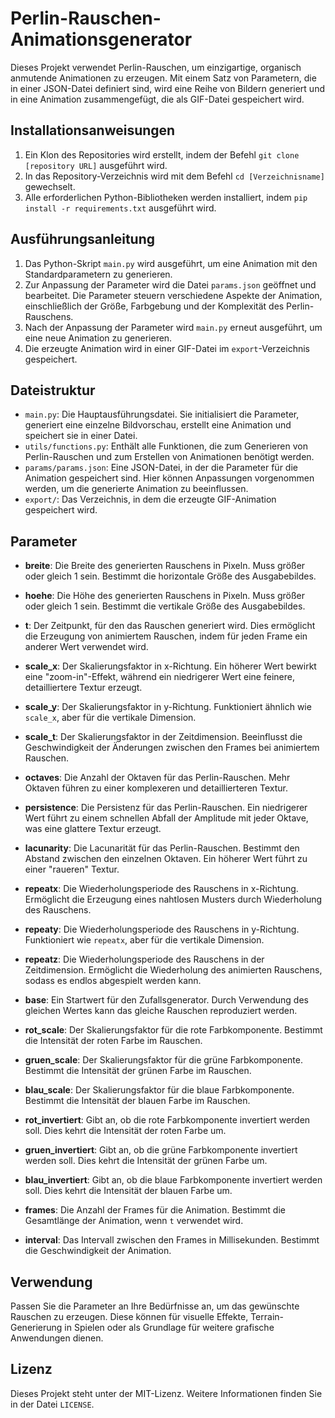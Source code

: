 # Perlin-Rauschen-Animationsgenerator

Dieses Projekt verwendet Perlin-Rauschen, um einzigartige, organisch anmutende Animationen zu erzeugen. Mit einem Satz von Parametern, die in einer JSON-Datei definiert sind, wird eine Reihe von Bildern generiert und in eine Animation zusammengefügt, die als GIF-Datei gespeichert wird.

## Installationsanweisungen

1. Ein Klon des Repositories wird erstellt, indem der Befehl `git clone [repository URL]` ausgeführt wird.
2. In das Repository-Verzeichnis wird mit dem Befehl `cd [Verzeichnisname]` gewechselt.
3. Alle erforderlichen Python-Bibliotheken werden installiert, indem `pip install -r requirements.txt` ausgeführt wird.

## Ausführungsanleitung

1. Das Python-Skript `main.py` wird ausgeführt, um eine Animation mit den Standardparametern zu generieren.
2. Zur Anpassung der Parameter wird die Datei `params.json` geöffnet und bearbeitet. Die Parameter steuern verschiedene Aspekte der Animation, einschließlich der Größe, Farbgebung und der Komplexität des Perlin-Rauschens.
3. Nach der Anpassung der Parameter wird `main.py` erneut ausgeführt, um eine neue Animation zu generieren.
4. Die erzeugte Animation wird in einer GIF-Datei im `export`-Verzeichnis gespeichert.

## Dateistruktur

- `main.py`: Die Hauptausführungsdatei. Sie initialisiert die Parameter, generiert eine einzelne Bildvorschau, erstellt eine Animation und speichert sie in einer Datei.
- `utils/functions.py`: Enthält alle Funktionen, die zum Generieren von Perlin-Rauschen und zum Erstellen von Animationen benötigt werden.
- `params/params.json`: Eine JSON-Datei, in der die Parameter für die Animation gespeichert sind. Hier können Anpassungen vorgenommen werden, um die generierte Animation zu beeinflussen.
- `export/`: Das Verzeichnis, in dem die erzeugte GIF-Animation gespeichert wird.

## Parameter

- **breite**: Die Breite des generierten Rauschens in Pixeln. Muss größer oder gleich 1 sein. Bestimmt die horizontale Größe des Ausgabebildes.

- **hoehe**: Die Höhe des generierten Rauschens in Pixeln. Muss größer oder gleich 1 sein. Bestimmt die vertikale Größe des Ausgabebildes.

- **t**: Der Zeitpunkt, für den das Rauschen generiert wird. Dies ermöglicht die Erzeugung von animiertem Rauschen, indem für jeden Frame ein anderer Wert verwendet wird.

- **scale_x**: Der Skalierungsfaktor in x-Richtung. Ein höherer Wert bewirkt eine "zoom-in"-Effekt, während ein niedrigerer Wert eine feinere, detailliertere Textur erzeugt.

- **scale_y**: Der Skalierungsfaktor in y-Richtung. Funktioniert ähnlich wie `scale_x`, aber für die vertikale Dimension.

- **scale_t**: Der Skalierungsfaktor in der Zeitdimension. Beeinflusst die Geschwindigkeit der Änderungen zwischen den Frames bei animiertem Rauschen.

- **octaves**: Die Anzahl der Oktaven für das Perlin-Rauschen. Mehr Oktaven führen zu einer komplexeren und detaillierteren Textur.

- **persistence**: Die Persistenz für das Perlin-Rauschen. Ein niedrigerer Wert führt zu einem schnellen Abfall der Amplitude mit jeder Oktave, was eine glattere Textur erzeugt.

- **lacunarity**: Die Lacunarität für das Perlin-Rauschen. Bestimmt den Abstand zwischen den einzelnen Oktaven. Ein höherer Wert führt zu einer "raueren" Textur.

- **repeatx**: Die Wiederholungsperiode des Rauschens in x-Richtung. Ermöglicht die Erzeugung eines nahtlosen Musters durch Wiederholung des Rauschens.

- **repeaty**: Die Wiederholungsperiode des Rauschens in y-Richtung. Funktioniert wie `repeatx`, aber für die vertikale Dimension.

- **repeatz**: Die Wiederholungsperiode des Rauschens in der Zeitdimension. Ermöglicht die Wiederholung des animierten Rauschens, sodass es endlos abgespielt werden kann.

- **base**: Ein Startwert für den Zufallsgenerator. Durch Verwendung des gleichen Wertes kann das gleiche Rauschen reproduziert werden.

- **rot_scale**: Der Skalierungsfaktor für die rote Farbkomponente. Bestimmt die Intensität der roten Farbe im Rauschen.

- **gruen_scale**: Der Skalierungsfaktor für die grüne Farbkomponente. Bestimmt die Intensität der grünen Farbe im Rauschen.

- **blau_scale**: Der Skalierungsfaktor für die blaue Farbkomponente. Bestimmt die Intensität der blauen Farbe im Rauschen.

- **rot_invertiert**: Gibt an, ob die rote Farbkomponente invertiert werden soll. Dies kehrt die Intensität der roten Farbe um.

- **gruen_invertiert**: Gibt an, ob die grüne Farbkomponente invertiert werden soll. Dies kehrt die Intensität der grünen Farbe um.

- **blau_invertiert**: Gibt an, ob die blaue Farbkomponente invertiert werden soll. Dies kehrt die Intensität der blauen Farbe um.

- **frames**: Die Anzahl der Frames für die Animation. Bestimmt die Gesamtlänge der Animation, wenn `t` verwendet wird.

- **interval**: Das Intervall zwischen den Frames in Millisekunden. Bestimmt die Geschwindigkeit der Animation.

## Verwendung

Passen Sie die Parameter an Ihre Bedürfnisse an, um das gewünschte Rauschen zu erzeugen. Diese können für visuelle Effekte, Terrain-Generierung in Spielen oder als Grundlage für weitere grafische Anwendungen dienen.


## Lizenz

Dieses Projekt steht unter der MIT-Lizenz. Weitere Informationen finden Sie in der Datei `LICENSE`.

